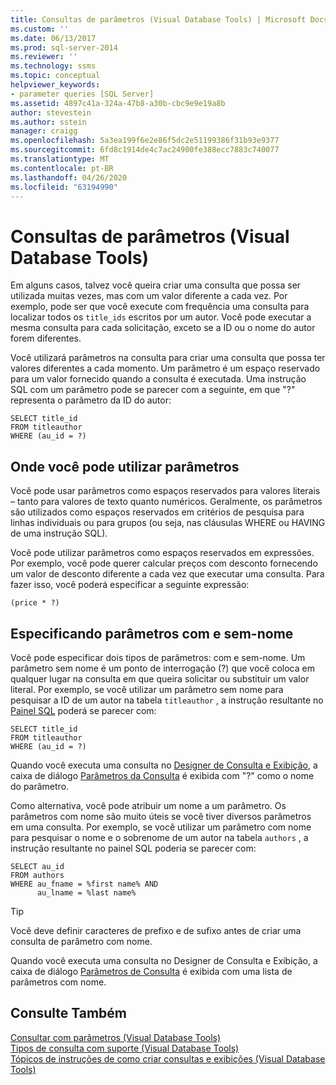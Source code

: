```yaml
---
title: Consultas de parâmetros (Visual Database Tools) | Microsoft Docs
ms.custom: ''
ms.date: 06/13/2017
ms.prod: sql-server-2014
ms.reviewer: ''
ms.technology: ssms
ms.topic: conceptual
helpviewer_keywords:
- parameter queries [SQL Server]
ms.assetid: 4897c41a-324a-47b8-a30b-cbc9e9e19a8b
author: stevestein
ms.author: sstein
manager: craigg
ms.openlocfilehash: 5a3ea199f6e2e86f5dc2e51199386f31b93e9377
ms.sourcegitcommit: 6fd8c1914de4c7ac24900fe388ecc7883c740077
ms.translationtype: MT
ms.contentlocale: pt-BR
ms.lasthandoff: 04/26/2020
ms.locfileid: "63194990"
---
```

# <a name="parameter-queries-visual-database-tools"></a>Consultas de parâmetros (Visual Database Tools)
  Em alguns casos, talvez você queira criar uma consulta que possa ser utilizada muitas vezes, mas com um valor diferente a cada vez. Por exemplo, pode ser que você execute com frequência uma consulta para localizar todos os `title_ids` escritos por um autor. Você pode executar a mesma consulta para cada solicitação, exceto se a ID ou o nome do autor forem diferentes.  
  
 Você utilizará parâmetros na consulta para criar uma consulta que possa ter valores diferentes a cada momento. Um parâmetro é um espaço reservado para um valor fornecido quando a consulta é executada. Uma instrução SQL com um parâmetro pode se parecer com a seguinte, em que "?" representa o parâmetro da ID do autor:  
  
```  
SELECT title_id  
FROM titleauthor  
WHERE (au_id = ?)  
```  
  
## <a name="where-you-can-use-parameters"></a>Onde você pode utilizar parâmetros  
 Você pode usar parâmetros como espaços reservados para valores literais – tanto para valores de texto quanto numéricos. Geralmente, os parâmetros são utilizados como espaços reservados em critérios de pesquisa para linhas individuais ou para grupos (ou seja, nas cláusulas WHERE ou HAVING de uma instrução SQL).  
  
 Você pode utilizar parâmetros como espaços reservados em expressões. Por exemplo, você pode querer calcular preços com desconto fornecendo um valor de desconto diferente a cada vez que executar uma consulta. Para fazer isso, você poderá especificar a seguinte expressão:  
  
```  
(price * ?)  
```  
  
## <a name="specifying-unnamed-and-named-parameters"></a>Especificando parâmetros com e sem-nome  
 Você pode especificar dois tipos de parâmetros: com e sem-nome. Um parâmetro sem nome é um ponto de interrogação (?) que você coloca em qualquer lugar na consulta em que queira solicitar ou substituir um valor literal. Por exemplo, se você utilizar um parâmetro sem nome para pesquisar a ID de um autor na tabela `titleauthor` , a instrução resultante no [Painel SQL](visual-database-tools.md) poderá se parecer com:  
  
```  
SELECT title_id  
FROM titleauthor  
WHERE (au_id = ?)  
```  
  
 Quando você executa uma consulta no [Designer de Consulta e Exibição](query-and-view-designer-tools-visual-database-tools.md), a caixa de diálogo [Parâmetros da Consulta](query-parameters-dialog-box-visual-database-tools.md) é exibida com "?" como o nome do parâmetro.  
  
 Como alternativa, você pode atribuir um nome a um parâmetro. Os parâmetros com nome são muito úteis se você tiver diversos parâmetros em uma consulta. Por exemplo, se você utilizar um parâmetro com nome para pesquisar o nome e o sobrenome de um autor na tabela `authors` , a instrução resultante no painel SQL poderia se parecer com:  
  
```  
SELECT au_id  
FROM authors  
WHERE au_fname = %first name% AND  
      au_lname = %last name%  
```  
  
> [!TIP]  
>  Você deve definir caracteres de prefixo e de sufixo antes de criar uma consulta de parâmetro com nome.  
  
 Quando você executa uma consulta no Designer de Consulta e Exibição, a caixa de diálogo [Parâmetros de Consulta](query-parameters-dialog-box-visual-database-tools.md) é exibida com uma lista de parâmetros com nome.  
  
## <a name="see-also"></a>Consulte Também  
 [Consultar com parâmetros &#40;Visual Database Tools&#41;](query-with-parameters-visual-database-tools.md)   
 [Tipos de consulta com suporte &#40;Visual Database Tools&#41;](supported-query-types-visual-database-tools.md)   
 [Tópicos de instruções de como criar consultas e exibições &#40;Visual Database Tools&#41;](design-queries-and-views-how-to-topics-visual-database-tools.md)  
  
  
